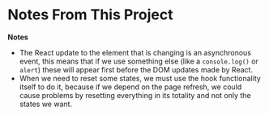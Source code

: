 # Notes From This Project

**Notes**

- The React update to the element that is changing is an asynchronous event, this means that if we use something else (like a ```console.log()``` or ```alert```) these will appear first before the DOM updates made by React.
- When we need to reset some states, we must use the hook functionality itself to do it, because if we depend on the page refresh, we could cause problems by resetting everything in its totality and not only the states we want.

